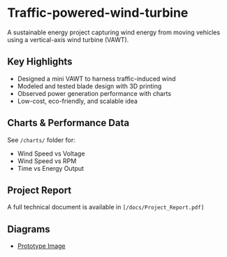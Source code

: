 # Traffic-powered-wind-turbine
A sustainable energy project capturing wind energy from moving vehicles using a vertical-axis wind turbine (VAWT).
##  Key Highlights

- Designed a mini VAWT to harness traffic-induced wind
- Modeled and tested blade design with 3D printing
- Observed power generation performance with charts
- Low-cost, eco-friendly, and scalable idea

##  Charts & Performance Data
See `/charts/` folder for:
- Wind Speed vs Voltage
- Wind Speed vs RPM
- Time vs Energy Output

##  Project Report
A full technical document is available in `[/docs/Project_Report.pdf]`

##  Diagrams
- [Prototype Image](link)
